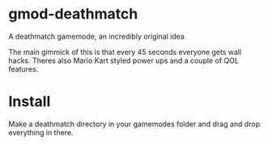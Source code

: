 # gmod-deathmatch
A deathmatch gamemode, an incredibly original idea

The main gimmick of this is that every 45 seconds everyone gets wall hacks. Theres also Mario Kart styled power ups and a couple of QOL features.

# Install
Make a deathmatch directory in your gamemodes folder and drag and drop everything in there.
